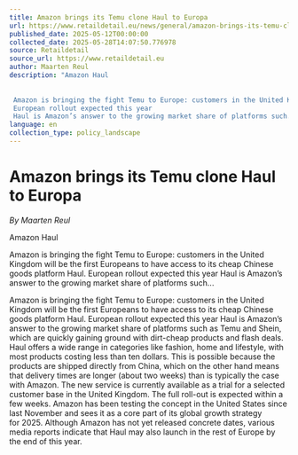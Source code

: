 ```yaml
---
title: Amazon brings its Temu clone Haul to Europa
url: https://www.retaildetail.eu/news/general/amazon-brings-its-temu-clone-haul-to-europa/
published_date: 2025-05-12T00:00:00
collected_date: 2025-05-28T14:07:50.776978
source: Retaildetail
source_url: https://www.retaildetail.eu
author: Maarten Reul
description: "Amazon Haul 
 
 
 Amazon is bringing the fight Temu to Europe: customers in the United Kingdom will be the first Europeans to have access to its cheap Chinese goods platform Haul. 
 European rollout expected this year 
 Haul is Amazon’s answer to the growing market share of platforms such..."
language: en
collection_type: policy_landscape
---
```


# Amazon brings its Temu clone Haul to Europa

*By Maarten Reul*

Amazon Haul 
 
 
 Amazon is bringing the fight Temu to Europe: customers in the United Kingdom will be the first Europeans to have access to its cheap Chinese goods platform Haul. 
 European rollout expected this year 
 Haul is Amazon’s answer to the growing market share of platforms such...

Amazon is bringing the fight Temu to Europe: customers in the United Kingdom will be the first Europeans to have access to its cheap Chinese goods platform Haul. 
 European rollout expected this year 
 Haul is Amazon’s answer to the growing market share of platforms such as Temu and Shein, which are quickly gaining ground with dirt-cheap products and flash deals. Haul offers a wide range in categories like fashion, home and lifestyle, with most products costing less than ten dollars. This is possible because the products are shipped directly from China, which on the other hand means that delivery times are longer (about two weeks) than is typically the case with Amazon. 
 The new service is currently available as a trial for a selected customer base in the United Kingdom. The full roll-out is expected within a few weeks. Amazon has been testing the concept in the United States since last November and sees it as a core part of its global growth strategy for 2025. Although Amazon has not yet released concrete dates, various media reports indicate that Haul may also launch in the rest of Europe by the end of this year.
